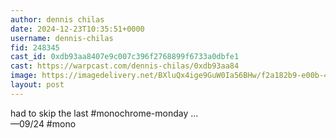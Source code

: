 ```yaml
---
author: dennis chilas
date: 2024-12-23T10:35:51+0000
username: dennis-chilas
fid: 248345
cast_id: 0xdb93aa8407e9c007c396f2768899f6733a0dbfe1
cast: https://warpcast.com/dennis-chilas/0xdb93aa84
image: https://imagedelivery.net/BXluQx4ige9GuW0Ia56BHw/f2a182b9-e00b-4f8a-872f-2ec44d63d500/original
layout: post
---
```

had to skip the last #monochrome-monday ...   
—09/24 #mono  

<img src='https://imagedelivery.net/BXluQx4ige9GuW0Ia56BHw/f2a182b9-e00b-4f8a-872f-2ec44d63d500/original' alt='' referrerpolicy='no-referrer'/>